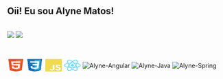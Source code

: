  ## Oii! Eu sou Alyne Matos!
 
<div ><br>
  <img width="35%" src="https://github-readme-stats.vercel.app/api?username=AlyneMatos&show_icons=true&theme=dracula">
  <img width="35%" src="https://github-readme-stats.vercel.app/api/top-langs/?username=AlyneMatos&layout=compact&theme=dracula">
</div>

##

<div style="display: inline_block"><br>
  <img align="center" alt="Alyne-HTML" height="30" width="40" src="https://raw.githubusercontent.com/devicons/devicon/master/icons/html5/html5-original.svg">
  <img align="center" alt="Alyne-CSS" height="30" width="40" src="https://raw.githubusercontent.com/devicons/devicon/master/icons/css3/css3-original.svg">
  <img align="center" alt="Alyne-Js" height="30" width="40" src="https://raw.githubusercontent.com/devicons/devicon/master/icons/javascript/javascript-plain.svg">
  <img align="center" alt="Alyne-React" height="30" width="40" src="https://raw.githubusercontent.com/devicons/devicon/master/icons/react/react-original.svg">
  <img align="center" alt="Alyne-Angular" height="30" width="40" src="https://cdn.jsdelivr.net/gh/devicons/devicon/icons/angularjs/angularjs-original.svg" />
  <img align="center" alt="Alyne-Java" height="30" width="40" src="https://cdn.jsdelivr.net/gh/devicons/devicon/icons/java/java-original.svg" />   
  <img align="center" alt="Alyne-Spring" height="30" width="40" src="https://cdn.jsdelivr.net/gh/devicons/devicon/icons/spring/spring-original.svg" />          
</div>

##

